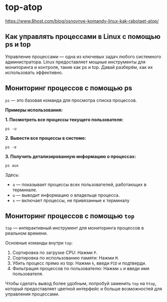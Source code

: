 # top-atop

https://www.8host.com/blog/osnovnye-komandy-linux-kak-rabotaet-atop/


## Как управлять процессами в Linux с помощью ps и top 

Управление процессами — одна из ключевых задач любого системного администратора. Linux предоставляет мощные инструменты для мониторинга и контроля, такие как ps и top. Давай разберём, как их использовать эффективно. 

## Мониторинг процессов с помощью ps  

`ps` — это базовая команда для просмотра списка процессов.

**Примеры использования:**

**1. Посмотреть все процессы текущего пользователя:**
```
ps -u
```
**2. Вывести все процессы в системе:**
```
ps -e
```
**3. Получить детализированную информацию о процессах:**
```
ps aux
```

Здесь:  
   - `a` — показывает процессы всех пользователей, работающих в терминале.  
   - `u` — выводит информацию о владельце процесса.  
   - `x` — включает процессы, не привязанные к терминалу


## Мониторинг процессов с помощью `top` 

`top` — интерактивный инструмент для мониторинга процессов в реальном времени.  

Основные команды внутри `top`: 

1. Сортировка по загрузке CPU: Нажми `P`.  
2. Сортировка по использованию памяти: Нажми `M`.  
3. Убить процесс прямо из top: Нажми `k`, введи `PID` и подтверди.  
4. Фильтрация процессов по пользователю: Нажми `u` и введи имя пользователя.  

Чтобы сделать вывод более удобным, попробуй заменить `top` на `htop`, который предоставляет цветной интерфейс и больше возможностей для управления процессами.
